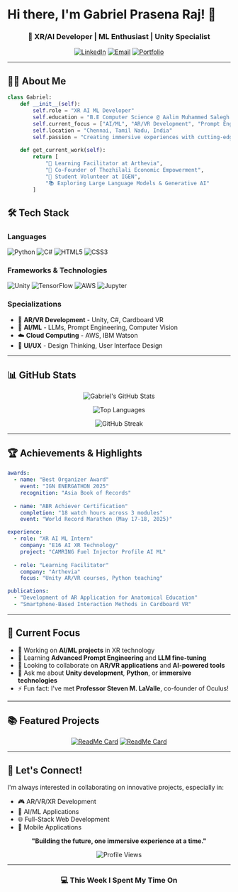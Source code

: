 # Hi there, I'm Gabriel Prasena Raj! 👋

<div align="center">
  
### 🚀 XR/AI Developer | ML Enthusiast | Unity Specialist

[![LinkedIn](https://img.shields.io/badge/LinkedIn-Connect-blue?style=for-the-badge&logo=linkedin)](YOUR_LINKEDIN_URL)
[![Email](https://img.shields.io/badge/Email-Contact-red?style=for-the-badge&logo=gmail)](mailto:gabrielrajofficial@gmail.com)
[![Portfolio](https://img.shields.io/badge/Portfolio-Visit-green?style=for-the-badge&logo=google-chrome)](YOUR_PORTFOLIO_URL)

</div>

---

## 👨‍💻 About Me

```python
class Gabriel:
    def __init__(self):
        self.role = "XR AI ML Developer"
        self.education = "B.E Computer Science @ Aalim Muhammed Salegh College"
        self.current_focus = ["AI/ML", "AR/VR Development", "Prompt Engineering"]
        self.location = "Chennai, Tamil Nadu, India"
        self.passion = "Creating immersive experiences with cutting-edge technology"
    
    def get_current_work(self):
        return [
            "🎯 Learning Facilitator at Arthevia",
            "🤝 Co-Founder of Thozhilali Economic Empowerment",
            "🌱 Student Volunteer at IGEN",
            "📚 Exploring Large Language Models & Generative AI"
        ]
```

## 🛠️ Tech Stack

### Languages
![Python](https://img.shields.io/badge/Python-3776AB?style=for-the-badge&logo=python&logoColor=white)
![C#](https://img.shields.io/badge/C%23-239120?style=for-the-badge&logo=c-sharp&logoColor=white)
![HTML5](https://img.shields.io/badge/HTML5-E34F26?style=for-the-badge&logo=html5&logoColor=white)
![CSS3](https://img.shields.io/badge/CSS3-1572B6?style=for-the-badge&logo=css3&logoColor=white)

### Frameworks & Technologies
![Unity](https://img.shields.io/badge/Unity-000000?style=for-the-badge&logo=unity&logoColor=white)
![TensorFlow](https://img.shields.io/badge/TensorFlow-FF6F00?style=for-the-badge&logo=tensorflow&logoColor=white)
![AWS](https://img.shields.io/badge/AWS-232F3E?style=for-the-badge&logo=amazon-aws&logoColor=white)
![Jupyter](https://img.shields.io/badge/Jupyter-F37626?style=for-the-badge&logo=jupyter&logoColor=white)

### Specializations
- 🥽 **AR/VR Development** - Unity, C#, Cardboard VR
- 🤖 **AI/ML** - LLMs, Prompt Engineering, Computer Vision
- ☁️ **Cloud Computing** - AWS, IBM Watson
- 🎨 **UI/UX** - Design Thinking, User Interface Design

---

## 📊 GitHub Stats

<div align="center">
  
![Gabriel's GitHub Stats](https://github-readme-stats.vercel.app/api?username=YOUR_GITHUB_USERNAME&show_icons=true&theme=radical&hide_border=true&bg_color=0D1117&title_color=F85D7F&icon_color=F8D866)

![Top Languages](https://github-readme-stats.vercel.app/api/top-langs/?username=YOUR_GITHUB_USERNAME&layout=compact&theme=radical&hide_border=true&bg_color=0D1117&title_color=F85D7F)

![GitHub Streak](https://github-readme-streak-stats.herokuapp.com/?user=YOUR_GITHUB_USERNAME&theme=radical&hide_border=true&background=0D1117&stroke=F85D7F&ring=F85D7F&fire=F8D866&currStreakLabel=F8D866)

</div>

---

## 🏆 Achievements & Highlights

```yaml
awards:
  - name: "Best Organizer Award"
    event: "IGN ENERGATHON 2025"
    recognition: "Asia Book of Records"
    
  - name: "ABR Achiever Certification"
    completion: "18 watch hours across 3 modules"
    event: "World Record Marathon (May 17-18, 2025)"

experience:
  - role: "XR AI ML Intern"
    company: "E16 AI XR Technology"
    project: "CAMRING Fuel Injector Profile AI ML"
    
  - role: "Learning Facilitator"
    company: "Arthevia"
    focus: "Unity AR/VR courses, Python teaching"

publications:
  - "Development of AR Application for Anatomical Education"
  - "Smartphone-Based Interaction Methods in Cardboard VR"
```

---

## 🎯 Current Focus

- 🔭 Working on **AI/ML projects** in XR technology
- 🌱 Learning **Advanced Prompt Engineering** and **LLM fine-tuning**
- 👯 Looking to collaborate on **AR/VR applications** and **AI-powered tools**
- 💬 Ask me about **Unity development**, **Python**, or **immersive technologies**
- ⚡ Fun fact: I've met **Professor Steven M. LaValle**, co-founder of Oculus!

---

## 📚 Featured Projects

<div align="center">

[![ReadMe Card](https://github-readme-stats.vercel.app/api/pin/?username=YOUR_GITHUB_USERNAME&repo=YOUR_REPO_NAME&theme=radical&hide_border=true&bg_color=0D1117)](https://github.com/YOUR_GITHUB_USERNAME/YOUR_REPO_NAME)
[![ReadMe Card](https://github-readme-stats.vercel.app/api/pin/?username=YOUR_GITHUB_USERNAME&repo=YOUR_REPO_NAME_2&theme=radical&hide_border=true&bg_color=0D1117)](https://github.com/YOUR_GITHUB_USERNAME/YOUR_REPO_NAME_2)

</div>

---

## 🤝 Let's Connect!

I'm always interested in collaborating on innovative projects, especially in:
- 🎮 AR/VR/XR Development
- 🧠 AI/ML Applications
- 🌐 Full-Stack Web Development
- 📱 Mobile Applications

<div align="center">

**"Building the future, one immersive experience at a time."**

![Profile Views](https://komarev.com/ghpvc/?username=YOUR_GITHUB_USERNAME&color=F85D7F&style=for-the-badge)

</div>

---

<div align="center">
  
### 💻 This Week I Spent My Time On

<!--START_SECTION:waka-->
<!--END_SECTION:waka-->

</div>
